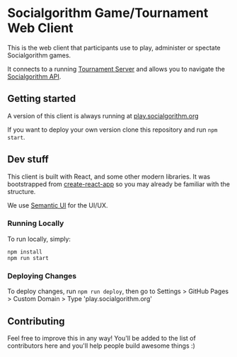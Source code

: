 # Socialgorithm Game/Tournament Web Client

This is the web client that participants use to play, administer or spectate Socialgorithm games.

It connects to a running [Tournament Server](https://github.com/socialgorithm/tournament-server/) and allows you to navigate the [Socialgorithm API](https://socialgorithm.org/docs/sections/architecture/api.html).

## Getting started

A version of this client is always running at [play.socialgorithm.org](https://play.socialgorithm.org)

If you want to deploy your own version clone this repository and run `npm start`.

## Dev stuff

This client is built with React, and some other modern libraries. It was bootstrapped from [create-react-app](https://github.com/facebookincubator/create-react-app) so you may already be familiar with the structure.

We use [Semantic UI](http://semantic-ui.com/) for the UI/UX.

### Running Locally

To run locally, simply:

```
npm install
npm run start
```

### Deploying Changes

To deploy changes, run `npm run deploy`, then go to Settings > GitHub Pages > Custom Domain > Type 'play.socialgorithm.org'

## Contributing

Feel free to improve this in any way! You'll be added to the list of contributors here and you'll help people build awesome things :)
